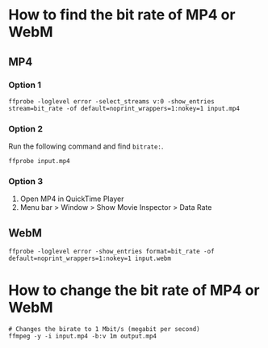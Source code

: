 # How to find the bit rate of MP4 or WebM
## MP4
### Option 1
```shell
ffprobe -loglevel error -select_streams v:0 -show_entries stream=bit_rate -of default=noprint_wrappers=1:nokey=1 input.mp4
```
### Option 2
Run the following command and find `bitrate:`.
```shell
ffprobe input.mp4
```
### Option 3
1. Open MP4 in QuickTime Player
2. Menu bar > Window > Show Movie Inspector > Data Rate

## WebM
```shell
ffprobe -loglevel error -show_entries format=bit_rate -of default=noprint_wrappers=1:nokey=1 input.webm
```

# How to change the bit rate of MP4 or WebM
```shell
# Changes the birate to 1 Mbit/s (megabit per second)
ffmpeg -y -i input.mp4 -b:v 1m output.mp4
```
